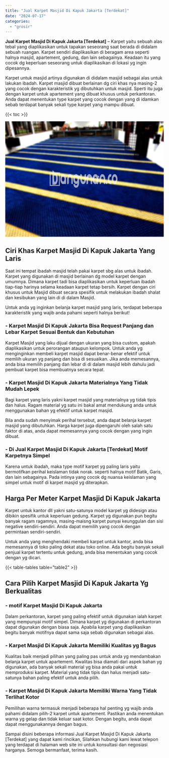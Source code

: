 ```yaml
---
title: "Jual Karpet Masjid Di Kapuk Jakarta [Terdekat]"
date: "2024-07-17"
categories: 
  - "grosir"
---
```


**Jual Karpet Masjid Di Kapuk Jakarta \[Terdekat\]** – Karpet yaitu sebuah alas tebal yang diaplikasikan untuk tapakan seseorang saat berada di didalam sebuah ruangan. Karpet sendiri diaplikasikan di beragam area seperti halnya masjid, apartement, gedung, dan lain sebagainya. Keadaan itu yang cocok dg keperluan seseorang untuk diaplikasikan di lokasi yg ingin dipesannya.

Karpet untuk masjid artinya digunakan di didalam masjid sebagai alas untuk lakukan ibadah. Karpet masjid dibuat berlainan dg ciri khas nya masing-2 yang cocok dengan karakteristik yg dibutuhkan untuk masjid. Sperti itu juga dengan karpet untuk apartement yang dibuat khusus untuk perkantoran. Anda dapat menentukan type karpet yang cocok dengan yang di idamkan sebab terdapat banyak sekali type karpet yang mampu dibuat.

{{< toc >}}

![Jual Karpet Masjid Di Kapuk Jakarta [Terdekat]](/images/grosir-karpet-murah-17.png)

## Ciri Khas Karpet Masjid Di Kapuk Jakarta Yang Laris

Saat ini tempat ibadah masjid telah pakai karpet sbg alas untuk ibadah. Karpet yang digunakan di masjid berlainan dg model karpet dengan umumnya. Dimana karpet tadi bisa diaplikasikan untuk keperluan ibadah tiap-tiap harinya selama keadaan karpet tetap bersih. Karpet dengan ciri khusus untuk Masjid dibuat secara spesifik untuk melakukan ibadah shalat dan kesibukan yang lain di di dalam Masjid.

Untuk anda yg inginkan belanja karpet masjid yang laris, terdapat beberapa karakteristik yang wajib anda pahami seperti halnya berikut!

### \- Karpet Masjid Di Kapuk Jakarta Bisa Request Panjang dan Lebar Karpet Sesuai Bentuk dan Kebutuhan

Karpet Masjid yang laku dijual dengan ukuran yang bisa custom, apakah diaplikasikan untuk perorangan ataupun kelompok. Untuk anda yg menginginkan membeli karpet masjid dapat benar-benar efektif untuk memliih ukuran yg panjang dan bisa di sesuaikan. Jika anda memesannya, anda bisa memilih panjang dan lebar di di dalam masjid lebih dahulu jadi pembuat karpet bisa membuatnya secara tepat.

### \- Karpet Masjid Di Kapuk Jakarta Materialnya Yang Tidak Mudah Lepek

Bagi karpet yang laris yakni karpet masjid yang materialnya yg tidak tipis dan halus. Ragam material yg satu ini bakal amat mendukung anda untuk menggunakan bahan yg efektif untuk karpet masjid.

Bila anda sudah menyimak perihal tersebut, anda dapat belanja karpet masjid yang dibutuhkan. Harga karpet juga dipengaruhi oleh salah satu faktor di atas, anda dapat memesannya yang cocok dengan yang ingin dibuat.

### \- Di Jual Karpet Masjid Di Kapuk Jakarta \[Terdekat\] Motif Karpetnya Simpel

Karena untuk ibadah, maka type motif karpet yg paling laris yaitu bermotifkan perihal keislaman tidak norak. seperti halnya motif Batik, Garis, dan lain sebagainya. Pada intinya yang cocok dg nuansa keislaman yang simpel untuk motif di karpet masjid yg diterapkan.

## Harga Per Meter Karpet Masjid Di Kapuk Jakarta

Karpet untuk kantor dll yakni satu-satunya model karpet yg didesign atau dibikin spesifik untuk keperluan gedung. Karpet yg digunakan pun begitu banyak ragam ragamnya, masing-maisng karpet punyai keunggulan dan sisi negative sendiri-sendiri. Anda dapat memilih yang cocok dengan permintaan sendiri-sendiri.

Untuk anda yang menghendaki membeli karpet untuk kantor, anda bisa memesannya di toko paling dekat atau toko online. Ada begitu banyak sekali penjual karpet tertentu untuk gedung, anda bisa menentukan yang cocok dengan yg dicari.

{{< table-tables table="table2" >}}

## Cara Pilih Karpet Masjid Di Kapuk Jakarta Yg Berkualitas

### \- motif Karpet Masjid Di Kapuk Jakarta

Dalam perkantoran, karpet yang paling efektif untuk digunakan ialah karpet yang mempunyai motif simpel. Dimana karpet yg digunakan di perkantoran dapat digunakan dengan biasa saja. Apabila karpet yang diaplikasikan begitu banyak motifnya dapat sama saja sebab digunakan sebagai alas.

### \- Karpet Masjid Di Kapuk Jakarta Memiliki Kualitas yg Bagus

Kualitas baik menjadi pilihan yang paling pas untuk anda yg mendambakan belanja karpet untuk apartement. Kwalitas bisa diamati dari aspek bahan yg digunakan, ada banyak sekali material yg bisa anda pakai untuk memproduksi karpet. Material yang tidak tipis dan halus menjadi satu-satunya bahan paling efektif untuk anda pilih.

### \- Karpet Masjid Di Kapuk Jakarta Memiliki Warna Yang Tidak Terlihat Kotor

Pemilihan warna termasuk menjadi beberapa hal penting yg wajib anda pahami didalam pilih-2 karpet untuk apartement. Pastikan anda menentukan warna yg gelap dan tidak keluar saat kotor. Dengan begitu, anda dapat dapat menggunakannya dengan bagus.

Sampai disini beberapa informasi Jual Karpet Masjid Di Kapuk Jakarta \[Terdekat\] yang dapat kami rincikan, Silahkan hubungi kami lewat telepon yang terdapat di halaman web site ini untuk konsultasi dan negosiasi harganya. Semoga bermanfaat, terima kasih.
